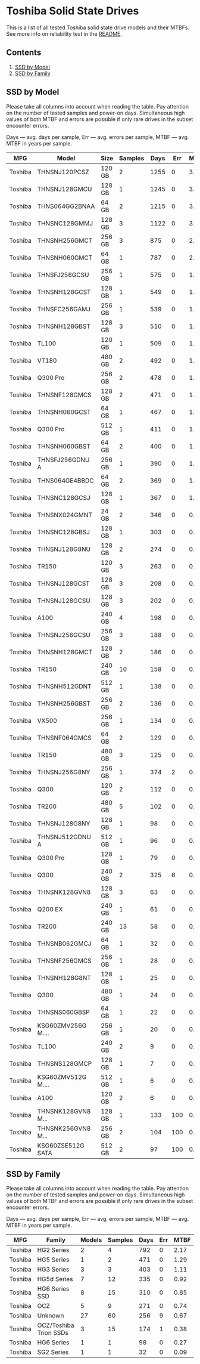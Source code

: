 Toshiba Solid State Drives
==========================

This is a list of all tested Toshiba solid state drive models and their MTBFs. See
more info on reliability test in the [README](https://github.com/linuxhw/SMART).

Contents
--------

1. [ SSD by Model  ](#ssd-by-model)
2. [ SSD by Family ](#ssd-by-family)

SSD by Model
------------

Please take all columns into account when reading the table. Pay attention on the
number of tested samples and power-on days. Simultaneous high values of both MTBF
and errors are possible if only rare drives in the subset encounter errors.

Days   — avg. days per sample,
Err    — avg. errors per sample,
MTBF   — avg. MTBF in years per sample.

| MFG       | Model              | Size   | Samples | Days  | Err   | MTBF   |
|-----------|--------------------|--------|---------|-------|-------|--------|
| Toshiba   | THNSNJ120PCSZ      | 120 GB | 2       | 1255  | 0     | 3.44   |
| Toshiba   | THNSNJ128GMCU      | 128 GB | 1       | 1245  | 0     | 3.41   |
| Toshiba   | THNS064GG2BNAA     | 64 GB  | 2       | 1215  | 0     | 3.33   |
| Toshiba   | THNSNC128GMMJ      | 128 GB | 3       | 1122  | 0     | 3.07   |
| Toshiba   | THNSNH256GMCT      | 256 GB | 3       | 875   | 0     | 2.40   |
| Toshiba   | THNSNH060GMCT      | 64 GB  | 1       | 787   | 0     | 2.16   |
| Toshiba   | THNSFJ256GCSU      | 256 GB | 1       | 575   | 0     | 1.58   |
| Toshiba   | THNSNH128GCST      | 128 GB | 1       | 549   | 0     | 1.51   |
| Toshiba   | THNSFC256GAMJ      | 256 GB | 1       | 539   | 0     | 1.48   |
| Toshiba   | THNSNH128GBST      | 128 GB | 3       | 510   | 0     | 1.40   |
| Toshiba   | TL100              | 120 GB | 1       | 509   | 0     | 1.40   |
| Toshiba   | VT180              | 480 GB | 2       | 492   | 0     | 1.35   |
| Toshiba   | Q300 Pro           | 256 GB | 2       | 478   | 0     | 1.31   |
| Toshiba   | THNSNF128GMCS      | 128 GB | 2       | 471   | 0     | 1.29   |
| Toshiba   | THNSNH060GCST      | 64 GB  | 1       | 467   | 0     | 1.28   |
| Toshiba   | Q300 Pro           | 512 GB | 1       | 411   | 0     | 1.13   |
| Toshiba   | THNSNH060GBST      | 64 GB  | 2       | 400   | 0     | 1.10   |
| Toshiba   | THNSFJ256GDNU A    | 256 GB | 1       | 390   | 0     | 1.07   |
| Toshiba   | THNS064GE4BBDC     | 64 GB  | 2       | 369   | 0     | 1.01   |
| Toshiba   | THNSNC128GCSJ      | 128 GB | 1       | 367   | 0     | 1.01   |
| Toshiba   | THNSNX024GMNT      | 24 GB  | 2       | 346   | 0     | 0.95   |
| Toshiba   | THNSNC128GBSJ      | 128 GB | 1       | 303   | 0     | 0.83   |
| Toshiba   | THNSNJ128G8NU      | 128 GB | 2       | 274   | 0     | 0.75   |
| Toshiba   | TR150              | 120 GB | 3       | 263   | 0     | 0.72   |
| Toshiba   | THNSNJ128GCST      | 128 GB | 3       | 208   | 0     | 0.57   |
| Toshiba   | THNSNJ128GCSU      | 128 GB | 3       | 202   | 0     | 0.56   |
| Toshiba   | A100               | 240 GB | 4       | 198   | 0     | 0.54   |
| Toshiba   | THNSNJ256GCSU      | 256 GB | 3       | 188   | 0     | 0.52   |
| Toshiba   | THNSNH128GMCT      | 128 GB | 2       | 186   | 0     | 0.51   |
| Toshiba   | TR150              | 240 GB | 10      | 158   | 0     | 0.44   |
| Toshiba   | THNSNH512GDNT      | 512 GB | 1       | 138   | 0     | 0.38   |
| Toshiba   | THNSNH256GBST      | 256 GB | 2       | 136   | 0     | 0.37   |
| Toshiba   | VX500              | 256 GB | 1       | 134   | 0     | 0.37   |
| Toshiba   | THNSNF064GMCS      | 64 GB  | 2       | 129   | 0     | 0.35   |
| Toshiba   | TR150              | 480 GB | 3       | 125   | 0     | 0.34   |
| Toshiba   | THNSNJ256G8NY      | 256 GB | 1       | 374   | 2     | 0.34   |
| Toshiba   | Q300               | 120 GB | 2       | 112   | 0     | 0.31   |
| Toshiba   | TR200              | 480 GB | 5       | 102   | 0     | 0.28   |
| Toshiba   | THNSNJ128G8NY      | 128 GB | 1       | 98    | 0     | 0.27   |
| Toshiba   | THNSNJ512GDNU A    | 512 GB | 1       | 96    | 0     | 0.26   |
| Toshiba   | Q300 Pro           | 128 GB | 1       | 79    | 0     | 0.22   |
| Toshiba   | Q300               | 240 GB | 2       | 325   | 6     | 0.17   |
| Toshiba   | THNSNK128GVN8      | 128 GB | 3       | 63    | 0     | 0.17   |
| Toshiba   | Q200 EX            | 240 GB | 1       | 61    | 0     | 0.17   |
| Toshiba   | TR200              | 240 GB | 13      | 58    | 0     | 0.16   |
| Toshiba   | THNSNB062GMCJ      | 64 GB  | 1       | 32    | 0     | 0.09   |
| Toshiba   | THNSNF256GMCS      | 256 GB | 1       | 28    | 0     | 0.08   |
| Toshiba   | THNSNH128G8NT      | 128 GB | 1       | 25    | 0     | 0.07   |
| Toshiba   | Q300               | 480 GB | 1       | 24    | 0     | 0.07   |
| Toshiba   | THNSNS060GBSP      | 64 GB  | 1       | 22    | 0     | 0.06   |
| Toshiba   | KSG60ZMV256G M.... | 256 GB | 1       | 20    | 0     | 0.06   |
| Toshiba   | TL100              | 240 GB | 2       | 9     | 0     | 0.03   |
| Toshiba   | THNSNS128GMCP      | 128 GB | 1       | 7     | 0     | 0.02   |
| Toshiba   | KSG60ZMV512G M.... | 512 GB | 1       | 6     | 0     | 0.02   |
| Toshiba   | A100               | 120 GB | 2       | 6     | 0     | 0.02   |
| Toshiba   | THNSNK128GVN8 M... | 128 GB | 1       | 133   | 100   | 0.00   |
| Toshiba   | THNSNK256GVN8 M... | 256 GB | 2       | 104   | 100   | 0.00   |
| Toshiba   | KSG60ZSE512G SATA  | 512 GB | 2       | 97    | 100   | 0.00   |

SSD by Family
-------------

Please take all columns into account when reading the table. Pay attention on the
number of tested samples and power-on days. Simultaneous high values of both MTBF
and errors are possible if only rare drives in the subset encounter errors.

Days   — avg. days per sample,
Err    — avg. errors per sample,
MTBF   — avg. MTBF in years per sample.

| MFG       | Family                 | Models | Samples | Days  | Err   | MTBF   |
|-----------|------------------------|--------|---------|-------|-------|--------|
| Toshiba   | HG2 Series             | 2      | 4       | 792   | 0     | 2.17   |
| Toshiba   | HG5 Series             | 1      | 2       | 471   | 0     | 1.29   |
| Toshiba   | HG3 Series             | 3      | 3       | 403   | 0     | 1.11   |
| Toshiba   | HG5d Series            | 7      | 12      | 335   | 0     | 0.92   |
| Toshiba   | HG6 Series SSD         | 8      | 15      | 310   | 0     | 0.85   |
| Toshiba   | OCZ                    | 5      | 9       | 271   | 0     | 0.74   |
| Toshiba   | Unknown                | 27     | 60      | 256   | 9     | 0.67   |
| Toshiba   | OCZ/Toshiba Trion SSDs | 3      | 15      | 174   | 1     | 0.38   |
| Toshiba   | HG6 Series             | 1      | 1       | 98    | 0     | 0.27   |
| Toshiba   | SG2 Series             | 1      | 1       | 32    | 0     | 0.09   |
